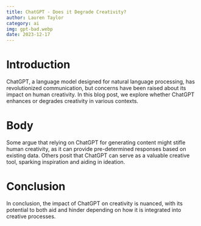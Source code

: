 ```yaml
---
title: ChatGPT - Does it Degrade Creativity?
author: Lauren Taylor
category: ai
img: gpt-bad.webp
date: 2023-12-17
---
```


# Introduction

ChatGPT, a language model designed for natural language processing, has revolutionized communication, but concerns have been raised about its impact on human creativity. In this blog post, we explore whether ChatGPT enhances or degrades creativity in various contexts.

# Body

Some argue that relying on ChatGPT for generating content might stifle human creativity, as it can provide pre-determined responses based on existing data. Others posit that ChatGPT can serve as a valuable creative tool, sparking inspiration and aiding in ideation.

# Conclusion

In conclusion, the impact of ChatGPT on creativity is nuanced, with its potential to both aid and hinder depending on how it is integrated into creative processes.
